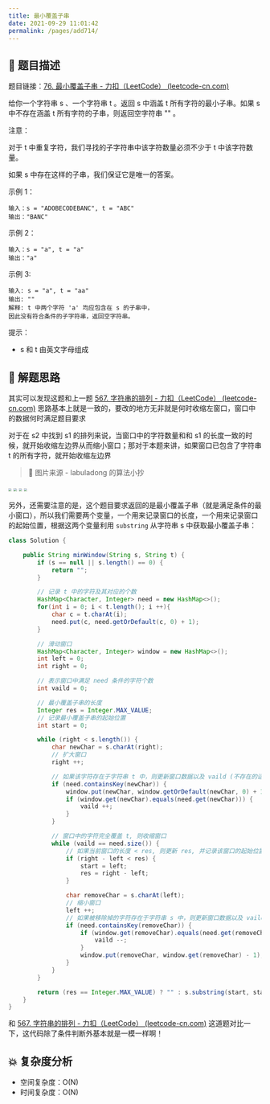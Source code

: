 ```yaml
---
title: 最小覆盖子串
date: 2021-09-29 11:01:42
permalink: /pages/add714/
---
```


## 📃 题目描述

题目链接：[76. 最小覆盖子串 - 力扣（LeetCode） (leetcode-cn.com)](https://leetcode-cn.com/problems/minimum-window-substring/)

给你一个字符串 s 、一个字符串 t 。返回 s 中涵盖 t 所有字符的最小子串。如果 s 中不存在涵盖 t 所有字符的子串，则返回空字符串 "" 。

注意：

对于 t 中重复字符，我们寻找的子字符串中该字符数量必须不少于 t 中该字符数量。

如果 s 中存在这样的子串，我们保证它是唯一的答案。


示例 1：

```
输入：s = "ADOBECODEBANC", t = "ABC"
输出："BANC"
```

示例 2：

```
输入：s = "a", t = "a"
输出："a"
```

示例 3:

```
输入: s = "a", t = "aa"
输出: ""
解释: t 中两个字符 'a' 均应包含在 s 的子串中，
因此没有符合条件的子字符串，返回空字符串。
```


提示：

- s 和 t 由英文字母组成

## 🔔 解题思路

其实可以发现这题和上一题 [567. 字符串的排列 - 力扣（LeetCode） (leetcode-cn.com)](https://leetcode-cn.com/problems/permutation-in-string/) 思路基本上就是一致的，要改的地方无非就是何时收缩左窗口，窗口中的数据何时满足题目要求

对于在 s2 中找到 s1 的排列来说，当窗口中的字符数量和和 s1 的长度一致的时候，就开始收缩左边界从而缩小窗口；那对于本题来讲，如果窗口已包含了字符串 t 的所有字符，就开始收缩左边界

> 🔗 图片来源 - labuladong 的算法小抄

<img src="https://gitee.com/veal98/images/raw/master/img/20201112223737.png" style="zoom: 40%;" />

<img src="https://gitee.com/veal98/images/raw/master/img/20201112223912.png" style="zoom:40%;" />

<img src="https://gitee.com/veal98/images/raw/master/img/20201112223937.png" style="zoom:40%;" />

<img src="https://gitee.com/veal98/images/raw/master/img/20201112224010.png" style="zoom:40%;" />

另外，还需要注意的是，这个题目要求返回的是最小覆盖子串（就是满足条件的最小窗口），所以我们需要两个变量，一个用来记录窗口的长度，一个用来记录窗口的起始位置，根据这两个变量利用 `substring` 从字符串 s 中获取最小覆盖子串：


```java
class Solution {

    public String minWindow(String s, String t) {
        if (s == null || s.length() == 0) {
            return "";
        }

        // 记录 t 中的字符及其对应的个数
        HashMap<Character, Integer> need = new HashMap<>();
        for(int i = 0; i < t.length(); i ++){
            char c = t.charAt(i);
            need.put(c, need.getOrDefault(c, 0) + 1);
        }

        // 滑动窗口
        HashMap<Character, Integer> window = new HashMap<>();
        int left = 0;
        int right = 0;

        // 表示窗口中满足 need 条件的字符个数
        int vaild = 0;

        // 最小覆盖子串的长度
        Integer res = Integer.MAX_VALUE;
        // 记录最小覆盖子串的起始位置
        int start = 0;

        while (right < s.length()) {
            char newChar = s.charAt(right);
            // 扩大窗口
            right ++;

            // 如果该字符存在于字符串 t 中，则更新窗口数据以及 vaild (不存在的话没有更新的必要)
            if (need.containsKey(newChar)) {
                window.put(newChar, window.getOrDefault(newChar, 0) + 1);
                if (window.get(newChar).equals(need.get(newChar))) {
                    vaild ++;
                }
            }

            // 窗口中的字符完全覆盖 t, 则收缩窗口
            while (vaild == need.size()) {
                // 如果当前窗口的长度 < res, 则更新 res, 并记录该窗口的起始位置
                if (right - left < res) {
                    start = left;
                    res = right - left;
                }

                char removeChar = s.charAt(left);
                // 缩小窗口
                left ++;
                // 如果被移除掉的字符存在于字符串 s 中，则更新窗口数据以及 vaild (不存在的话没有更新的必要)
                if (need.containsKey(removeChar)) {
                    if (window.get(removeChar).equals(need.get(removeChar))) {
                        vaild --;
                    }
                    window.put(removeChar, window.get(removeChar) - 1);
                }
            }
        }

        return (res == Integer.MAX_VALUE) ? "" : s.substring(start, start + res);
    }
}
```

和 [567. 字符串的排列 - 力扣（LeetCode） (leetcode-cn.com)](https://leetcode-cn.com/problems/permutation-in-string/) 这道题对比一下，这代码除了条件判断外基本就是一模一样啊！

## 💥 复杂度分析

- 空间复杂度：O(N)
- 时间复杂度：O(N)

